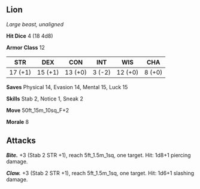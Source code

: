 ## Lion

*Large beast, unaligned*

**Hit Dice** 4 (18 4d8)

**Armor Class** 12

| STR     | DEX     | CON     | INT     | WIS     | CHA     |
|---------|---------|---------|---------|---------|---------|
| 17 (+1) | 15 (+1) | 13 (+0) |  3 (-2) | 12 (+0) |  8 (+0) |

**Saves** Physical 14, Evasion 14, Mental 15, Luck 15

**Skills** Stab 2, Notice 1, Sneak 2

**Move** 50ft_15m_10sq_F+2

**Morale** 8

## Attacks

***Bite.*** +3 (Stab 2 STR +1), reach 5ft_1.5m_1sq, one target. Hit: 1d8+1 piercing damage.

***Claw.*** +3 (Stab 2 STR +1), reach 5ft_1.5m_1sq, one target. Hit: 1d6+1 slashing damage.

